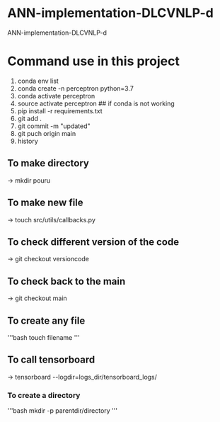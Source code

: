 # ANN-implementation-DLCVNLP-d
ANN-implementation-DLCVNLP-d


# Command use in this project 
1. conda env list 
2. conda create -n perceptron python=3.7 
3. conda activate perceptron 
4. source activate perceptron ## if conda is not working 
4. pip install -r requirements.txt 
5. git add . 
6. git commit -m "updated" 
7. git puch origin main 
8. history 

## To make directory 
-> mkdir pouru

## To make new file 
-> touch src/utils/callbacks.py

## To check different version of the code 
-> git checkout versioncode 

## To check back to the main 
-> git checkout main 

## To create any file 
'''bash
touch filename
'''

## To call tensorboard
-> tensorboard --logdir=logs_dir/tensorboard_logs/


### To create a directory
'''bash
mkdir -p parentdir/directory
'''


